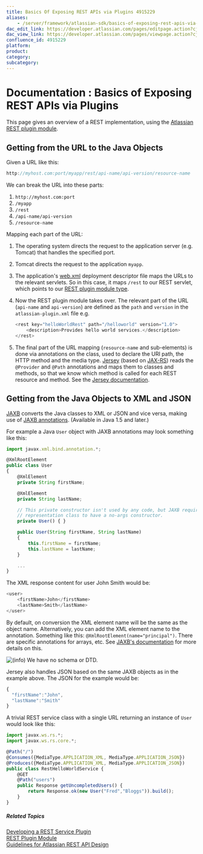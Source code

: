 ```yaml
---
title: Basics Of Exposing REST APIs via Plugins 4915229
aliases:
    - /server/framework/atlassian-sdk/basics-of-exposing-rest-apis-via-plugins-4915229.html
dac_edit_link: https://developer.atlassian.com/pages/editpage.action?cjm=wozere&pageId=4915229
dac_view_link: https://developer.atlassian.com/pages/viewpage.action?cjm=wozere&pageId=4915229
confluence_id: 4915229
platform:
product:
category:
subcategory:
---
```

# Documentation : Basics of Exposing REST APIs via Plugins

This page gives an overview of a REST implementation, using the [Atlassian REST plugin module](https://developer.atlassian.com/display/REST/REST+Plugin+Module).

## Getting from the URL to the Java Objects

Given a URL like this:

``` javascript
http://myhost.com:port/myapp/rest/api-name/api-version/resource-name
```

We can break the URL into these parts:

1.  `http://myhost.com:port`
2.  `/myapp`
3.  `/rest`
4.  `/api-name/api-version`
5.  `/resource-name`

Mapping each part of the URL:

1.  The operating system directs the request to the application server (e.g. Tomcat) that handles the specified port.
2.  Tomcat directs the request to the application `myapp`.
3.  The application's <a href="http://wiki.metawerx.net/wiki/Web.xml" class="external-link">web.xml</a> deployment descriptor file maps the URLs to the relevant servlets. So in this case, it maps `/rest` to our REST servlet, which points to our [REST plugin module type](https://developer.atlassian.com/display/REST/REST+Plugin+Module).
4.  Now the REST plugin module takes over. The relevant part of the URL (`api-name` and `api-version`) are defined as the `path` and `version` in the `atlassian-plugin.xml` file e.g.
    ``` javascript
    <rest key="helloWorldRest" path="/helloworld" version="1.0">
        <description>Provides hello world services.</description>
    </rest>
    ```

5.  The final part of the URL mapping (`resource-name` and sub-elements) is done via annotations on the class, used to declare the URI path, the HTTP method and the media type. <a href="https://jersey.dev.java.net/" class="external-link">Jersey</a> (based on <a href="https://jsr311.dev.java.net/" class="external-link">JAX-RS</a>) reads the `@Provider` and `@Path` annotations and maps them to classes and methods, so that we know which method is called for each REST resource and method. See the <a href="https://jersey.dev.java.net/use/getting-started.html" class="external-link">Jersey documentation</a>.

## Getting from the Java Objects to XML and JSON

<a href="http://java.sun.com/developer/technicalArticles/WebServices/jaxb/" class="external-link">JAXB</a> converts the Java classes to XML or JSON and vice versa, making use of <a href="https://jaxb.dev.java.net/nonav/2.1.3/docs/api/javax/xml/bind/annotation/package-summary.html" class="external-link">JAXB annotations</a>. (Available in Java 1.5 and later.)

For example a Java `User` object with JAXB annotations may look something like this:

``` javascript
import javax.xml.bind.annotation.*;

@XmlRootElement
public class User
{
    @XmlElement
    private String firstName;

    @XmlElement
    private String lastName;

    // This private constructor isn't used by any code, but JAXB requires any
    // representation class to have a no-args constructor.
    private User() { }

    public User(String firstName, String lastName)
    {
        this.firstName = firstName;
        this.lastName = lastName;
    }

    ...
}
```

The XML response content for user John Smith would be:

``` javascript
<user>
    <firstName>John</firstName>
    <lastName>Smith</lastName>
</user>
```

By default, on conversion the XML element name will be the same as the object name. Alternatively, you can add the XML element name to the annotation. Something like this: `@XmlRootElement(name="principal")`. There are specific annotations for arrays, etc. See <a href="https://jaxb.dev.java.net/" class="external-link">JAXB's documentation</a> for more details on this.

![(info)](/server/framework/atlassian-sdk/images/icons/emoticons/information.png) We have no schema or DTD.

Jersey also handles JSON based on the same JAXB objects as in the example above. The JSON for the example would be:

``` javascript
{
  "firstName":"John",
  "lastName":"Smith"
}
```

A trivial REST service class with a single URL returning an instance of `User` would look like this:

``` javascript
import javax.ws.rs.*;
import javax.ws.rs.core.*;

@Path("/")
@Consumes({MediaType.APPLICATION_XML, MediaType.APPLICATION_JSON})
@Produces({MediaType.APPLICATION_XML, MediaType.APPLICATION_JSON})
public class RestHelloWorldService {
    @GET
    @Path("users")
    public Response getUncompletedUsers() {
        return Response.ok(new User("Fred","Bloggs")).build();
    }
}
```

##### Related Topics

<a href="/pages/createpage.action?spaceKey=REST&amp;title=Developing+a+REST+Service+Plugin" class="createlink">Developing a REST Service Plugin</a>  
[REST Plugin Module](https://developer.atlassian.com/display/REST/REST+Plugin+Module)  
[Guidelines for Atlassian REST API Design](https://developer.atlassian.com/display/REST/Guidelines+for+Atlassian+REST+API+Design)


















































































































































































































































































































